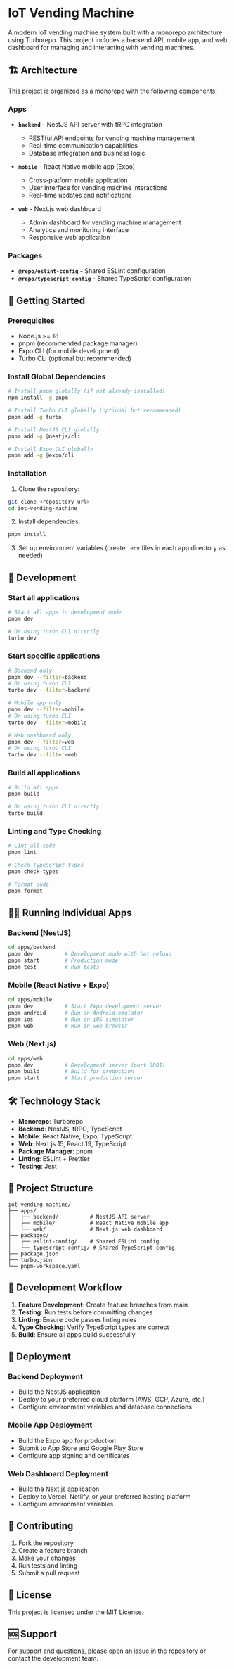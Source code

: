 # IoT Vending Machine

A modern IoT vending machine system built with a monorepo architecture using Turborepo. This project includes a backend API, mobile app, and web dashboard for managing and interacting with vending machines.

## 🏗️ Architecture

This project is organized as a monorepo with the following components:

### Apps

- **`backend`** - NestJS API server with tRPC integration
  - RESTful API endpoints for vending machine management
  - Real-time communication capabilities
  - Database integration and business logic

- **`mobile`** - React Native mobile app (Expo)
  - Cross-platform mobile application
  - User interface for vending machine interactions
  - Real-time updates and notifications

- **`web`** - Next.js web dashboard
  - Admin dashboard for vending machine management
  - Analytics and monitoring interface
  - Responsive web application

### Packages

- **`@repo/eslint-config`** - Shared ESLint configuration
- **`@repo/typescript-config`** - Shared TypeScript configuration

## 🚀 Getting Started

### Prerequisites

- Node.js >= 18
- pnpm (recommended package manager)
- Expo CLI (for mobile development)
- Turbo CLI (optional but recommended)

### Install Global Dependencies

```bash
# Install pnpm globally (if not already installed)
npm install -g pnpm

# Install Turbo CLI globally (optional but recommended)
pnpm add -g turbo

# Install NestJS CLI globally
pnpm add -g @nestjs/cli

# Install Expo CLI globally
pnpm add -g @expo/cli
```

### Installation

1. Clone the repository:

```bash
git clone <repository-url>
cd iot-vending-machine
```

2. Install dependencies:

```bash
pnpm install
```

3. Set up environment variables (create `.env` files in each app directory as needed)

## 📱 Development

### Start all applications

```bash
# Start all apps in development mode
pnpm dev

# Or using turbo CLI directly
turbo dev
```

### Start specific applications

```bash
# Backend only
pnpm dev --filter=backend
# Or using turbo CLI
turbo dev --filter=backend

# Mobile app only
pnpm dev --filter=mobile
# Or using turbo CLI
turbo dev --filter=mobile

# Web dashboard only
pnpm dev --filter=web
# Or using turbo CLI
turbo dev --filter=web
```

### Build all applications

```bash
# Build all apps
pnpm build

# Or using turbo CLI directly
turbo build
```

### Linting and Type Checking

```bash
# Lint all code
pnpm lint

# Check TypeScript types
pnpm check-types

# Format code
pnpm format
```

## 🏃‍♂️ Running Individual Apps

### Backend (NestJS)

```bash
cd apps/backend
pnpm dev          # Development mode with hot reload
pnpm start        # Production mode
pnpm test         # Run tests
```

### Mobile (React Native + Expo)

```bash
cd apps/mobile
pnpm dev          # Start Expo development server
pnpm android      # Run on Android emulator
pnpm ios          # Run on iOS simulator
pnpm web          # Run in web browser
```

### Web (Next.js)

```bash
cd apps/web
pnpm dev          # Development server (port 3001)
pnpm build        # Build for production
pnpm start        # Start production server
```

## 🛠️ Technology Stack

- **Monorepo**: Turborepo
- **Backend**: NestJS, tRPC, TypeScript
- **Mobile**: React Native, Expo, TypeScript
- **Web**: Next.js 15, React 19, TypeScript
- **Package Manager**: pnpm
- **Linting**: ESLint + Prettier
- **Testing**: Jest

## 📁 Project Structure

```
iot-vending-machine/
├── apps/
│   ├── backend/          # NestJS API server
│   ├── mobile/           # React Native mobile app
│   └── web/              # Next.js web dashboard
├── packages/
│   ├── eslint-config/    # Shared ESLint config
│   └── typescript-config/ # Shared TypeScript config
├── package.json
├── turbo.json
└── pnpm-workspace.yaml
```

## 🔧 Development Workflow

1. **Feature Development**: Create feature branches from main
2. **Testing**: Run tests before committing changes
3. **Linting**: Ensure code passes linting rules
4. **Type Checking**: Verify TypeScript types are correct
5. **Build**: Ensure all apps build successfully

## 🚀 Deployment

### Backend Deployment

- Build the NestJS application
- Deploy to your preferred cloud platform (AWS, GCP, Azure, etc.)
- Configure environment variables and database connections

### Mobile App Deployment

- Build the Expo app for production
- Submit to App Store and Google Play Store
- Configure app signing and certificates

### Web Dashboard Deployment

- Build the Next.js application
- Deploy to Vercel, Netlify, or your preferred hosting platform
- Configure environment variables

## 🤝 Contributing

1. Fork the repository
2. Create a feature branch
3. Make your changes
4. Run tests and linting
5. Submit a pull request

## 📄 License

This project is licensed under the MIT License.

## 🆘 Support

For support and questions, please open an issue in the repository or contact the development team.
